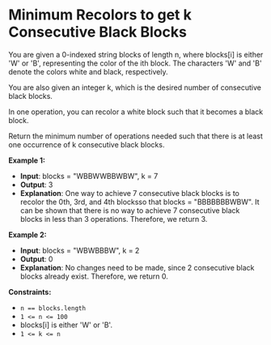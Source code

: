 # Minimum Recolors to get k Consecutive Black Blocks

You are given a 0-indexed string blocks of length n, where blocks[i] is either 'W' or 'B', representing the color of the ith block. The characters 'W' and 'B' denote the colors white and black, respectively.

You are also given an integer k, which is the desired number of consecutive black blocks.

In one operation, you can recolor a white block such that it becomes a black block.

Return the minimum number of operations needed such that there is at least one occurrence of k consecutive black blocks.

**Example 1:**

- **Input**: blocks = "WBBWWBBWBW", k = 7
- **Output**: 3
- **Explanation**: One way to achieve 7 consecutive black blocks is to recolor the 0th, 3rd, and 4th blocksso that blocks = "BBBBBBBWBW". It can be shown that there is no way to achieve 7 consecutive black blocks in less than 3 operations. Therefore, we return 3.

**Example 2:**

- **Input**: blocks = "WBWBBBW", k = 2
- **Output**: 0
- **Explanation**: No changes need to be made, since 2 consecutive black blocks already exist. Therefore, we return 0.

**Constraints:**

- ``n == blocks.length``
- ``1 <= n <= 100``
- blocks[i] is either 'W' or 'B'.
- ``1 <= k <= n``
